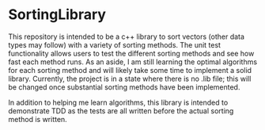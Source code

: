 # SortingLibrary

This repository is intended to be a c++ library to sort vectors (other data types may follow) with a variety of sorting methods. The unit test functionality allows users to test the different sorting methods and see how fast each method runs. As an aside, I am still learning the optimal algorithms for each sorting method and will likely take some time to implement a solid library. Currently, the project is in a state where there is no .lib file; this will be changed once substantial sorting methods have been implemented.

In addition to helping me learn algorithms, this library is intended to demonstrate TDD as the tests are all written before the actual sorting method is written. 
